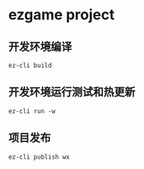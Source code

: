 # ezgame project

## 开发环境编译
```
ez-cli build
```

## 开发环境运行测试和热更新
```
ez-cli run -w
```

## 项目发布
```
ez-cli publish wx
```